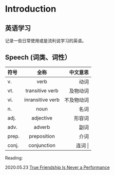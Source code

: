 # Introduction

## 英语学习

记录一些日常使用或是流利说学习的英语。

## Speech (词类、词性）

| 符号       | 全称     | 中文意思     |
| :--- | :----: | ----: |
| v. | verb   | 动词    |
| vt. | transitive verb| 及物动词 |
| vi. | inransitive verb| 不及物动词 |
| n. | noun | 名词 |
| adj. | adjective | 形容词 |
| adv. | adverb | 副词 |
| prep. | preposition | 介词 |
| conj. | conjunction | 连词 \| |


Reading:

2020.05.23
[True Friendship Is Never a Performance](https://humanparts.medium.com/true-friendship-is-never-a-performance-a68c059e4b45)
